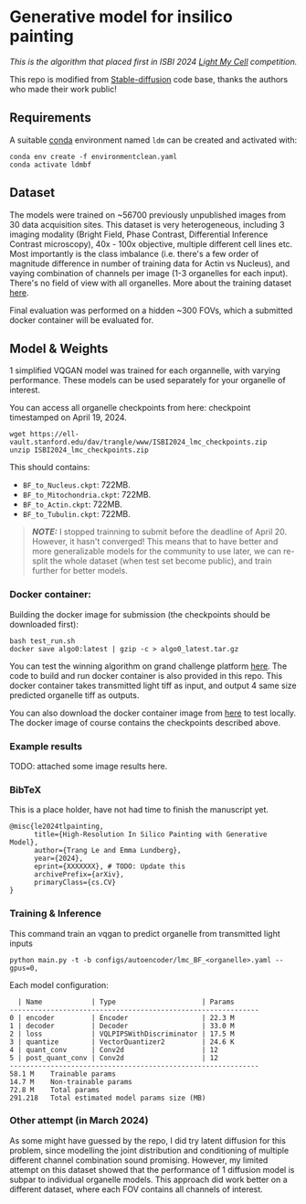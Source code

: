 # Generative model for insilico painting
*This is the algorithm that placed first in ISBI 2024 [Light My Cell](https://lightmycells.grand-challenge.org/evaluation/phase-2/leaderboard/) competition.*
  
This repo is modified from [Stable-diffusion](https://github.com/CompVis/stable-diffusion) code base, thanks the authors who made their work public!

## Requirements
A suitable [conda](https://conda.io/) environment named `ldm` can be created
and activated with:

```
conda env create -f environmentclean.yaml
conda activate ldmbf
```

## Dataset
The models were trained on ~56700 previously unpublished images from 30 data acquisition sites. This dataset is very heterogeneous, including 3 imaging modality (Bright Field, Phase Contrast, Differential Inference Contrast microscopy), 40x - 100x objective, multiple different cell lines etc. Most importantly is the class imbalance (i.e. there's a few order of magnitude difference in number of training data for Actin vs Nucleus), and vaying combination of channels per image (1-3 organelles for each input). There's no field of view with all organelles.
More about the training dataset [here](https://lightmycells.grand-challenge.org/database/).

Final evaluation was performed on a hidden ~300 FOVs, which a submitted docker container will be evaluated for.

## Model & Weights

1 simplified VQGAN model was trained for each organnelle, with varying performance. These models can be used separately for your organelle of interest.

You can access all organelle checkpoints from here: checkpoint timestamped on April 19, 2024. 

```
wget https://ell-vault.stanford.edu/dav/trangle/www/ISBI2024_lmc_checkpoints.zip
unzip ISBI2024_lmc_checkpoints.zip
```

This should contains:
- `BF_to_Nucleus.ckpt`: 722MB.
- `BF_to_Mitochondria.ckpt`: 722MB.
- `BF_to_Actin.ckpt`: 722MB.
- `BF_to_Tubulin.ckpt`: 722MB.

> **_NOTE:_** I stopped trainning to submit before the deadline of April 20. However, it hasn't converged! This means that to have better and more generalizable models for the community to use later, we can re-split the whole dataset (when test set become public), and train further for better models.

### Docker container:
Building the docker image for submission (the checkpoints should be downloaded first): 
```
bash test_run.sh
docker save algo0:latest | gzip -c > algo0_latest.tar.gz
```

You can test the winning algorithm on grand challenge platform [here](https://grand-challenge.org/algorithms/lmc_control/).
The code to build and run docker container is also provided in this repo. This docker container takes transmitted light tiff as input, and output 4 same size predicted organelle tiff as outputs.

You can also download the docker container image from [here](https://ell-vault.stanford.edu/dav/trangle/www/ISBI2024_lmc_algo0_latest.tar.gz) to test locally. The docker image of course contains the checkpoints described above. 

### Example results

TODO: attached some image results here.

### BibTeX
This is a place holder, have not had time to finish the manuscript yet.
```
@misc{le2024tlpainting,
      title={High-Resolution In Silico Painting with Generative Model}, 
      author={Trang Le and Emma Lundberg},
      year={2024},
      eprint={XXXXXXX}, # TODO: Update this
      archivePrefix={arXiv},
      primaryClass={cs.CV}
}
```

### Training & Inference
This command train an vqgan to predict organelle from transmitted light inputs
```
python main.py -t -b configs/autoencoder/lmc_BF_<organelle>.yaml --gpus=0,
```

Each model configuration:
```
  | Name            | Type                     | Params
-------------------------------------------------------------
0 | encoder         | Encoder                  | 22.3 M
1 | decoder         | Decoder                  | 33.0 M
2 | loss            | VQLPIPSWithDiscriminator | 17.5 M
3 | quantize        | VectorQuantizer2         | 24.6 K
4 | quant_conv      | Conv2d                   | 12    
5 | post_quant_conv | Conv2d                   | 12    
-------------------------------------------------------------
58.1 M    Trainable params
14.7 M    Non-trainable params
72.8 M    Total params
291.218   Total estimated model params size (MB)
```


### Other attempt (in March 2024)
As some might have guessed by the repo, I did try latent diffusion for this problem, since modelling the joint distribution and conditioning of multiple different channel combination sound promising. However, my limited attempt on this dataset showed that the performance of 1 diffusion model is subpar to individual organelle models. This approach did work better on a different dataset, where each FOV contains all channels of interest.